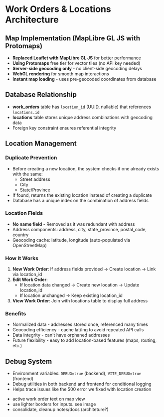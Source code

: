 # Work Orders & Locations Architecture

## Map Implementation (MapLibre GL JS with Protomaps)
- **Replaced Leaflet with MapLibre GL JS** for better performance
- **Using Protomaps** free tier for vector tiles (no API key needed)
- **Server-side geocoding only** - no client-side geocoding delays
- **WebGL rendering** for smooth map interactions
- **Instant map loading** - uses pre-geocoded coordinates from database

## Database Relationship
- **work_orders** table has `location_id` (UUID, nullable) that references `locations.id`
- **locations** table stores unique address combinations with geocoding data
- Foreign key constraint ensures referential integrity

## Location Management

### Duplicate Prevention
- Before creating a new location, the system checks if one already exists with the same:
  - Street address
  - City
  - State/Province
- If found, returns the existing location instead of creating a duplicate
- Database has a unique index on the combination of address fields

### Location Fields
- **No name field** - Removed as it was redundant with address
- Address components: address, city, state_province, postal_code, country
- Geocoding cache: latitude, longitude (auto-populated via OpenStreetMap)

### How It Works
1. **New Work Order**: If address fields provided → Create location → Link via location_id
2. **Edit Work Order**:
   - If location data changed → Create new location → Update location_id
   - If location unchanged → Keep existing location_id
3. **View Work Order**: Join with locations table to display full address

### Benefits
- Normalized data - addresses stored once, referenced many times
- Geocoding efficiency - cache lat/lng to avoid repeated API calls
- Data integrity - can't have orphaned addresses
- Future flexibility - easy to add location-based features (maps, routing, etc.)

## Debug System
- Environment variables: `DEBUG=true` (backend), `VITE_DEBUG=true` (frontend)
- Debug utilities in both backend and frontend for conditional logging
- Helps trace issues like the 500 error we fixed with location creation


* active work order text on map view
* use lighter borders for inputs. see image
* consolidate, cleanup notes/docs (architeture?)
